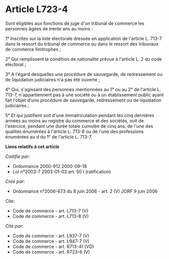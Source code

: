 # Article L723-4

Sont éligibles aux fonctions de juge d'un tribunal de commerce les personnes âgées de trente ans au moins : 

1° Inscrites sur la liste électorale dressée en application de l'article L. 713-7 dans le ressort du tribunal de commerce ou
dans le ressort des tribunaux de commerce limitrophes ; 

2° Qui remplissent la condition de nationalité prévue à l'article L. 2 du code électoral ; 

3° A l'égard desquelles une procédure de sauvegarde, de redressement ou de liquidation judiciaires n'a pas été ouverte ; 

4° Qui, s'agissant des personnes mentionnées au 1° ou au 2° de l'article L. 713-7, n'appartiennent pas à une société ou à un
établissement public ayant fait l'objet d'une procédure de sauvegarde, redressement ou de liquidation judiciaires ; 

5° Et qui justifient soit d'une immatriculation pendant les cinq dernières années au moins au registre du commerce et des
sociétés, soit de l'exercice, pendant une durée totale cumulée de cinq ans, de l'une des qualités énumérées à l'article L.
713-8 ou de l'une des professions énumérées au d du 1° de l'article L. 713-7.

**Liens relatifs à cet article**

_Codifié par_:

  - Ordonnance 2000-912 2000-09-18
  - Loi n°2003-7 2003-01-03 art. 50 I (ratification)

_Créé par_:

  - Ordonnance n°2006-673 du 8 juin 2006 - art. 2 (V) JORF 9 juin 2006

_Cite_:

  - Code de commerce - art. L713-7 (V)
  - Code de commerce - art. L713-8 (V)

_Cité par_:

  - Code de commerce - art. L937-7 (V)
  - Code de commerce - art. L947-7 (V)
  - Code de commerce - art. R713-41 (VD)
  - Code de commerce - art. R723-6 (V)
